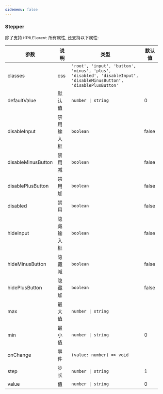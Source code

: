 ```yaml
---
sidemenu: false
---
```


### Stepper

除了支持 `HTMLElement` 所有属性, 还支持以下属性:

| 参数	|说明	|类型	|默认值
| --- | --- | --- | ---
| classes | css | `'root', 'input', 'button', 'minus', 'plus', 'disabled', 'disableInput', 'disableMinusButton', 'disablePlusButton'` |
| defaultValue | 默认值 | `number \| string` | 0
| disableInput | 禁用输入框 | `boolean` | false
| disableMinusButton |  禁用减 | `boolean` | false
| disablePlusButton |  禁用加 | `boolean` | false
| disabled |  禁用 | `boolean` | false
| hideInput | 隐藏输入框 | `boolean` | false
| hideMinusButton | 隐藏减 | `boolean` | false
| hidePlusButton | 隐藏加 | `boolean` | false
| max | 最大值 | `number \| string` |
| min | 最小值 | `number \| string` | 0
| onChange | 事件 | `(value: number) => void` |
| step | 步长 | `number \| string` | 1
| value | 值 | `number \| string` | 0
